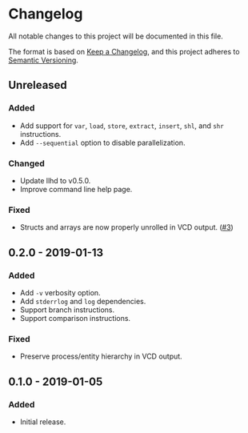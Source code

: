 # Changelog
All notable changes to this project will be documented in this file.

The format is based on [Keep a Changelog](https://keepachangelog.com/en/1.0.0/), and this project adheres to [Semantic Versioning](https://semver.org/spec/v2.0.0.html).

## Unreleased
### Added
- Add support for `var`, `load`, `store`, `extract`, `insert`, `shl`, and `shr` instructions.
- Add `--sequential` option to disable parallelization.

### Changed
- Update llhd to v0.5.0.
- Improve command line help page.

### Fixed
- Structs and arrays are now properly unrolled in VCD output. ([#3](https://github.com/fabianschuiki/llhd-sim/issues/3))

## 0.2.0 - 2019-01-13
### Added
- Add `-v` verbosity option.
- Add `stderrlog` and `log` dependencies.
- Support branch instructions.
- Support comparison instructions.

### Fixed
- Preserve process/entity hierarchy in VCD output.

## 0.1.0 - 2019-01-05
### Added
- Initial release.
